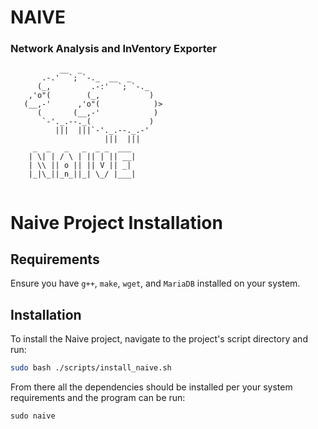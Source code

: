 # NAIVE
### Network Analysis and InVentory Exporter
```
           __  _
       .-.'  `; `-._  __  _
      (_,         .-:'  `; `-._
    ,'o"(        (_,           )
   (__,-'      ,'o"(            )>
      (       (__,-'            )
       `-'._.--._(             )
          |||  |||`-'._.--._.-'
                     |||  |||
     _  _   _   _  _ _  ___ 
    | \| | / \ | || | || __|
    | \\ || o || || V || _| 
    |_|\_||_n_||_| \_/ |___|
                        
```
# Naive Project Installation

## Requirements
Ensure you have `g++`, `make`, `wget`, and `MariaDB` installed on your system.

## Installation

To install the Naive project, navigate to the project's script directory and run:

```bash
sudo bash ./scripts/install_naive.sh
```
From there all the dependencies should be installed per your system requirements and the program can be run:
```
sudo naive
```